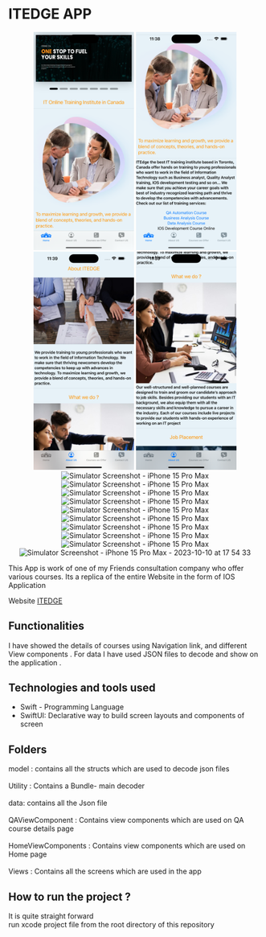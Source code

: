 #  ITEDGE APP

<p align="center">
  <img src="https://github.com/aziz-ios/Ios/blob/master/Itedge/Assets.xcassets/Screenshots/1.imageset/1.png" alt="Simulator Screenshot - iPhone 15 Pro Max" width="200"/>
  <img src="https://github.com/aziz-ios/Ios/blob/master/Itedge/Assets.xcassets/Screenshots/2.imageset/2.png" alt="Simulator Screenshot - iPhone 15 Pro Max" width="200"/>
  <img src="https://github.com/aziz-ios/Ios/blob/master/Itedge/Assets.xcassets/Screenshots/3.imageset/3.png" alt="Simulator Screenshot - iPhone 15 Pro Max" width="200"/>
  <img src="https://github.com/aziz-ios/Ios/blob/master/Itedge/Assets.xcassets/Screenshots/4.imageset/4.png" alt="Simulator Screenshot - iPhone 15 Pro Max" width="200"/>
  <img src="https://github.com/aziz-ios/Ios/blob/master/Itedge/Assets.xcassets/Screenshots/5.imageset/5" alt="Simulator Screenshot - iPhone 15 Pro Max" width="200"/>
  <img src="https://github.com/aziz-ios/Ios/blob/master/Itedge/Assets.xcassets/Screenshots/6.imageset/6" alt="Simulator Screenshot - iPhone 15 Pro Max" width="200"/>
  <img src="https://github.com/aziz-ios/Ios/blob/master/Itedge/Assets.xcassets/Screenshots/7.imageset/7" alt="Simulator Screenshot - iPhone 15 Pro Max" width="200"/>
  <img src="https://github.com/aziz-ios/Ios/blob/master/Itedge/Assets.xcassets/Screenshots/8.imageset/8" alt="Simulator Screenshot - iPhone 15 Pro Max" width="200"/>
  <img src="https://github.com/aziz-ios/Ios/blob/master/Itedge/Assets.xcassets/Screenshots/9.imageset/9" alt="Simulator Screenshot - iPhone 15 Pro Max" width="200"/> 
  <img src="https://github.com/aziz-ios/Ios/blob/master/Itedge/Assets.xcassets/Screenshots/10.imageset/10" alt="Simulator Screenshot - iPhone 15 Pro Max" width="200"/>  
  <img src="https://github.com/aziz-ios/Ios/blob/master/Itedge/Assets.xcassets/Screenshots/11.imageset/11" alt="Simulator Screenshot - iPhone 15 Pro Max" width="200"/>
  <img src="https://github.com/aziz-ios/Ios/blob/master/Itedge/Assets.xcassets/Screenshots/12.imageset/12" alt="Simulator Screenshot - iPhone 15 Pro Max" width="200"/>
  <img src="https://github.com/aziz-ios/Ios/blob/master/Itedge/Assets.xcassets/Screenshots/13.imageset/13" alt="Simulator Screenshot - iPhone 15 Pro Max" width="200"/>
  <img src="https://github.com/aziz-ios/Ios/blob/master/Itedge/Assets.xcassets/Screenshots/14.imageset/14" alt="Simulator Screenshot - iPhone 15 Pro Max - 2023-10-10 at 17 54 33" width="200"/>
</p>

This App is work of one of my Friends consultation company who offer various courses. Its a replica of the
entire Website in the form of IOS Application 

Website <a href="https://itedge.ca/">ITEDGE</a>

## Functionalities 
I have showed the details of courses using Navigation link, and different View components . For data I have 
used JSON files to decode and show on the application . 

## Technologies and tools used 
- Swift - Programming Language 
- SwiftUI: Declarative way to build screen layouts and components of screen 

## Folders 
model : contains all the structs which are used to decode json files<br/>   
Utility : Contains a Bundle- main decoder <br/>   
data: contains all the Json file <br/>   
QAViewComponent : Contains view components which are used on QA course details page<br/>    
HomeViewComponents : Contains view components which are used on Home page <br/>   
Views : Contains all the screens which are used in the app<br/>    

## How to run the project ? 
It is quite straight forward<br/>
run xcode project file from the root directory of this repository
